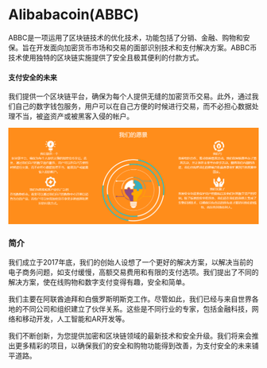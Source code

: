 # Alibabacoin(ABBC)

ABBC是一项运用了区块链技术的优化技术，功能包括了分销、金融、购物和安保。旨在开发面向加密货币市场和交易的面部识别技术和支付解决方案。ABBC币技术使用独特的区块链实施提供了安全且极其便利的付款方式。

#### 支付安全的未来

我们提供一个区块链平台，确保为每个人提供无缝的加密货币交易。此外，通过我们自己的数字钱包服务，用户可以在自己方便的时候进行交易，而不必担心数据处理不当，被盗资产或被黑客入侵的帐户。

![36](36.png)

### 简介

我们成立于2017年底，我们的创始人设想了一个更好的解决方案，以解决当前的电子商务问题，如支付缓慢，高额交易费用和有限的支付选项。我们提出了不同的解决方案，使在线购物和数字支付变得有趣，安全和简单。

我们主要在阿联酋迪拜和白俄罗斯明斯克工作。尽管如此，我们已经与来自世界各地的不同公司和组织建立了伙伴关系。这些是不同行业的专家，包括金融科技，网络和移动开发，人工智能和AR开发等。

我们不断创新，为您提供加密和区块链领域的最新技术和安全升级。我们将来会推出更多精彩的项目，以确保我们的安全和购物功能得到改善，为支付安全的未来铺平道路。


